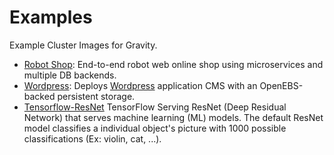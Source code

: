 # Examples

Example Cluster Images for Gravity.


- [Robot Shop](./robot-shop-app/README.md): End-to-end robot web online shop using microservices and multiple DB backends.
- [Wordpress](./wordpress/README.md): Deploys [Wordpress](https://www.wordpress.org) application CMS with an OpenEBS-backed persistent storage. 
- [Tensorflow-ResNet](./tensorflow-resnet/README.md) TensorFlow Serving ResNet (Deep Residual Network) that serves machine learning (ML) models. The default ResNet model classifies a individual object's picture with 1000 possible classifications (Ex: violin, cat, ...).
